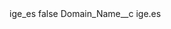 <?xml version="1.0" encoding="UTF-8"?>
<CustomMetadata xmlns="http://soap.sforce.com/2006/04/metadata" xmlns:xsi="http://www.w3.org/2001/XMLSchema-instance" xmlns:xsd="http://www.w3.org/2001/XMLSchema">
    <label>ige_es</label>
    <protected>false</protected>
    <values>
        <field>Domain_Name__c</field>
        <value xsi:type="xsd:string">ige.es</value>
    </values>
</CustomMetadata>
